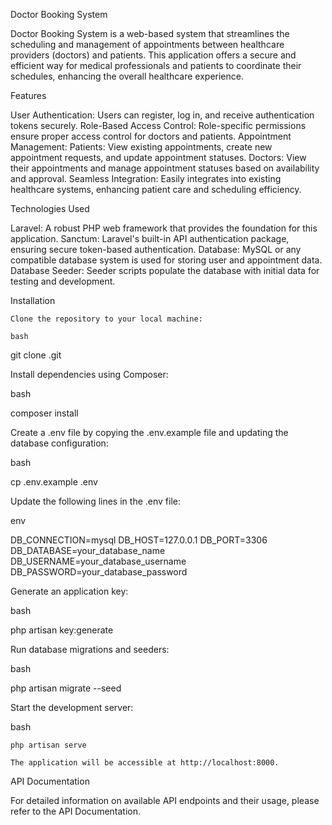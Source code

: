 Doctor Booking System

Doctor Booking System is a web-based system that streamlines the scheduling and management of appointments between healthcare providers (doctors) and patients. This application offers a secure and efficient way for medical professionals and patients to coordinate their schedules, enhancing the overall healthcare experience.

Features

User Authentication: Users can register, log in, and receive authentication tokens securely.
Role-Based Access Control: Role-specific permissions ensure proper access control for doctors and patients.
Appointment Management:
    Patients: View existing appointments, create new appointment requests, and update appointment statuses.
    Doctors: View their appointments and manage appointment statuses based on availability and approval.
Seamless Integration: Easily integrates into existing healthcare systems, enhancing patient care and scheduling efficiency.

Technologies Used

Laravel: A robust PHP web framework that provides the foundation for this application.
Sanctum: Laravel's built-in API authentication package, ensuring secure token-based authentication.
Database: MySQL or any compatible database system is used for storing user and appointment data.
Database Seeder: Seeder scripts populate the database with initial data for testing and development.

Installation

    Clone the repository to your local machine:

    bash

git clone <repository-url>.git

Install dependencies using Composer:

bash

composer install

Create a .env file by copying the .env.example file and updating the database configuration:

bash

cp .env.example .env

Update the following lines in the .env file:

env

DB_CONNECTION=mysql
DB_HOST=127.0.0.1
DB_PORT=3306
DB_DATABASE=your_database_name
DB_USERNAME=your_database_username
DB_PASSWORD=your_database_password

Generate an application key:

bash

php artisan key:generate

Run database migrations and seeders:

bash

php artisan migrate --seed

Start the development server:

bash

    php artisan serve

    The application will be accessible at http://localhost:8000.

API Documentation

For detailed information on available API endpoints and their usage, please refer to the API Documentation.
